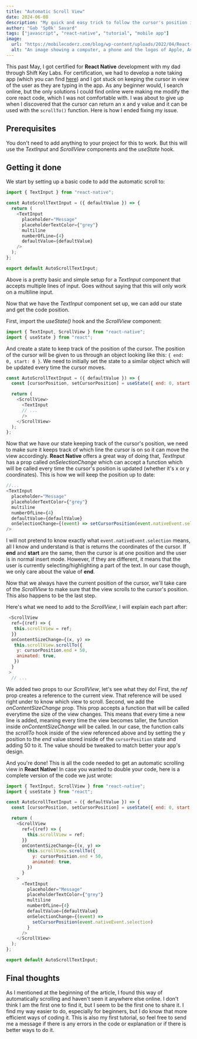 ```yaml
---
title: "Automatic Scroll View"
date: 2024-06-08
description: "My quick and easy trick to follow the cursor's position in a TextInput component in React Native"
author: "Gab 'Sp0k' Savard"
tags: ["javascript", "react-native", "tutorial", "mobile app"]
image:
  url: "https://mobilecoderz.com/blog/wp-content/uploads/2022/04/React-Native-Featured-Image-2.png"
  alt: "An image showing a computer, a phone and the logos of Apple, Android and React Native"
---
```


This past May, I got certified for **React Native** development with my dad through Shift Key Labs. For certification, we had to develop a note taking app (which you can find [here](https://github.com/Sp0k/ShiftNotes)) and I got stuck on keeping the cursor in view of the user as they are typing in the app. As any beginner would, I search online, but the only solutions I could find online were making me modify the core react code, which I was not comfortable with. I was about to give up when I discovered that the cursor can return an x and y value and it can be used with the `scrollTo()` function. Here is how I ended fixing my issue.

## Prerequisites

You don't need to add anything to your project for this to work. But this will use the _TextInput_ and _ScrollView_ components and the _useState_ hook.

## Getting it done

We start by setting up a basic code to add the automatic scroll to:

```javascript
import { TextInput } from "react-native";

const AutoScrollTextInput = ({ defaultValue }) => {
  return (
    <TextInput
      placeholder="Message"
      placeholderTextColor={"grey"}
      multiline
      numberOfLine={4}
      defaultValue={defaultValue}
    />
  );
};

export default AutoScrollTextInput;
```

Above is a pretty basic and simple setup for a _TextInput_ component that accepts multiple lines of input. Goes without saying that this will only work on a multiline input.

Now that we have the _TextInput_ component set up, we can add our state and get the code position.

First, import the _useState()_ hook and the _ScrollView_ component:

```javascript
import { TextInput, ScrollView } from "react-native";
import { useState } from "react";
```

And create a state to keep track of the position of the cursor. The position of the cursor will be given to us through an object looking like this: `{ end: 0, start: 0 }`. We need to initially set the state to a similar object which will be updated every time the cursor moves.

```javascript
const AutoScrollTextInput = ({ defaultValue }) => {
  const [cursorPosition, setCursorPosition] = useState({ end: 0, start: 0 });

  return (
    <ScrollView>
      <TextInput
      // ...
      />
    </ScrollView>
  );
};
```

Now that we have our state keeping track of the cursor's position, we need to make sure it keeps track of which line the cursor is on so it can move the view accordingly. **React Native** offers a great way of doing that, _TextInput_ has a prop called _onSelectionChange_ which can accept a function which will be called every time the cursor's position is updated (whether it's x or y coordinates). This is how we will keep the position up to date:

```javascript
//...
<TextInput
  placeholder="Message"
  placeholderTextColor={"grey"}
  multiline
  numberOfLine={4}
  defaultValue={defaultValue}
  onSelectionChange={(event) => setCursorPosition(event.nativeEvent.selection)}
/>
```

I will not pretend to know exactly what `event.nativeEvent.selection` means, all I know and understand is that is returns the coordinates of the cursor. If **end** and **start** are the same, then the cursor is at one position and the user is in normal insert mode. However, if they are different, it means that the user is currently selecting/highlighting a part of the text. In our case though, we only care about the value of **end**.

Now that we always have the current position of the cursor, we'll take care of the _ScrollView_ to make sure that the view scrolls to the cursor's position. This also happens to be the last step.

Here's what we need to add to the _ScrollView_, I will explain each part after:

```javascript
 <ScrollView
  ref={(ref) => {
   this.scrollView = ref;
  }}
  onContentSizeChange={(x, y) =>
   this.scrollView.scrollTo({
    y: cursorPosition.end + 50,
    animated: true,
   })
  }
 >
  // ...
```

We added two props to our _ScrollView_, let's see what they do! First, the _ref_ prop creates a reference to the current view. That reference will be used right under to know which view to scroll. Second, we add the _onContentSizeChange_ prop. This prop accepts a function that will be called everytime the size of the view changes. This means that every time a new line is added, meaning every time the view becomes taller, the function inside _onContentSizeChange_ will be called. In our case, the function calls the _scrollTo_ hook inside of the view referenced above and by setting the y position to the _end_ value stored inside of the `cursorPosition` state and adding 50 to it. The value should be tweaked to match better your app's design.

And you're done! This is all the code needed to get an automatic scrolling view in **React Native**! In case you wanted to double your code, here is a complete version of the code we just wrote:

```javascript
import { TextInput, ScrollView } from "react-native";
import { useState } from "react";

const AutoScrollTextInput = ({ defaultValue }) => {
  const [cursorPosition, setCursorPosition] = useState({ end: 0, start: 0 });

  return (
    <ScrollView
      ref={(ref) => {
        this.scrollView = ref;
      }}
      onContentSizeChange={(x, y) =>
        this.scrollView.scrollTo({
          y: cursorPosition.end + 50,
          animated: true,
        })
      }
    >
      <TextInput
        placeholder="Message"
        placeholderTextColor={"grey"}
        multiline
        numberOfLine={4}
        defaultValue={defaultValue}
        onSelectionChange={(event) =>
          setCursorPosition(event.nativeEvent.selection)
        }
      />
    </ScrollView>
  );
};

export default AutoScrollTextInput;
```

## Final thoughts

As I mentioned at the beginning of the article, I found this way of automatically scrolling and haven't seen it anywhere else online. I don't think I am the first one to find it, but I seem to be the first one to share it. I find my way easier to do, especially for beginners, but I do know that more efficient ways of coding it. This is also my first tutorial, so feel free to send me a message if there is any errors in the code or explanation or if there is better ways to do it.
